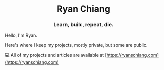 <h1 align="center">Ryan Chiang</h1>
<h3 align="center">Learn, build, repeat, die.</h3>

Hello, I'm Ryan.

Here's where I keep my projects, mostly private, but some are public.

💻 All of my projects and articles are available at [https://ryanschiang.com](https://ryanschiang.com)


<p align="left">
</p>

